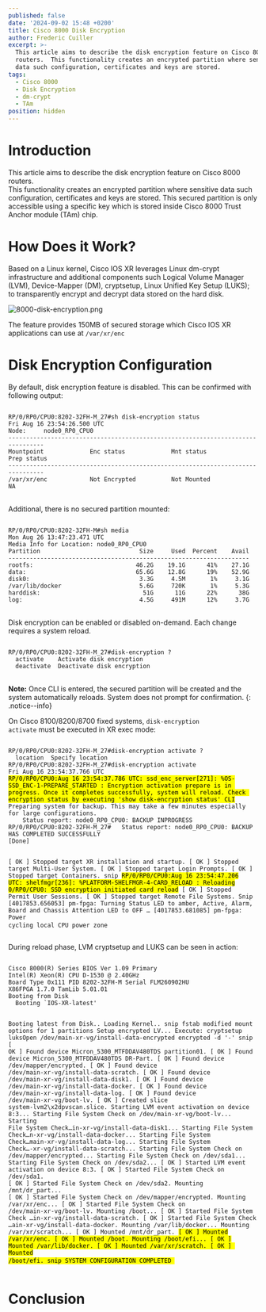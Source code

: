 ```yaml
---
published: false
date: '2024-09-02 15:48 +0200'
title: Cisco 8000 Disk Encryption
author: Frederic Cuiller
excerpt: >-
  This article aims to describe the disk encryption feature on Cisco 8000
  routers.  This functionality creates an encrypted partition where sensitive
  data such configuration, certificates and keys are stored. 
tags:
  - Cisco 8000
  - Disk Encryption
  - dm-crypt
  - TAm
position: hidden
---
```

# Introduction
This article aims to describe the disk encryption feature on Cisco 8000 routers.  
This functionality creates an encrypted partition where sensitive data such configuration, certificates and keys are stored. This secured partition is only accessible using a specific key which is stored inside Cisco 8000 Trust Anchor module (TAm) chip.

# How Does it Work?
Based on a Linux kernel, Cisco IOS XR leverages Linux dm-crypt infrastructure and additional components such Logical Volume Manager (LVM), Device-Mapper (DM), cryptsetup, Linux Unified Key Setup (LUKS); to transparently encrypt and decrypt data stored on the hard disk.

![8000-disk-encryption.png]({{site.baseurl}}/images/8000-disk-encryption.png)

The feature provides 150MB of secured storage which Cisco IOS XR applications can use at <code>/var/xr/enc</code>

# Disk Encryption Configuration

By default, disk encryption feature is disabled. This can be confirmed with following output:

<div class="highlighter-rouge">
<pre class="highlight">
<code>
RP/0/RP0/CPU0:8202-32FH-M_27#sh disk-encryption status
Fri Aug 16 23:54:26.500 UTC
Node:     node0_RP0_CPU0
--------------------------------------------------------------------------------
Mountpoint             Enc status             Mnt status             Prep status
--------------------------------------------------------------------------------
/var/xr/enc            Not Encrypted          Not Mounted            NA
</code>
</pre>
</div>

Additional, there is no secured partition mounted:

<div class="highlighter-rouge">
<pre class="highlight">
<code>
RP/0/RP0/CPU0:8202-32FH-M#sh media
Mon Aug 26 13:47:23.471 UTC
Media Info for Location: node0_RP0_CPU0
Partition                            Size     Used  Percent    Avail
--------------------------------------------------------------------
rootfs:                             46.2G    19.1G      41%    27.1G
data:                               65.6G    12.8G      19%    52.9G
disk0:                               3.3G     4.5M       1%     3.1G
/var/lib/docker                      5.6G     720K       1%     5.3G
harddisk:                             51G      11G      22%      38G
log:                                 4.5G     491M      12%     3.7G
</code>
</pre>
</div>

Disk encryption can be enabled or disabled on-demand. Each change requires a system reload.

<div class="highlighter-rouge">
<pre class="highlight">
<code>
RP/0/RP0/CPU0:8202-32FH-M_27#disk-encryption ?
  activate    Activate disk encryption
  deactivate  Deactivate disk encryption
</code>
</pre>
</div>

**Note:** Once CLI is entered, the secured partition will be created and the system automatically reloads. System does not prompt for confirmation.
{: .notice--info}

On Cisco 8100/8200/8700 fixed systems, <code>disk-encryption activate</code> must be executed in XR exec mode:

<div class="highlighter-rouge">
<pre class="highlight">
<code>
RP/0/RP0/CPU0:8202-32FH-M_27#disk-encryption activate ?
  location  Specify location
RP/0/RP0/CPU0:8202-32FH-M_27#disk-encryption activate
Fri Aug 16 23:54:37.766 UTC
<mark>RP/0/RP0/CPU0:Aug 16 23:54:37.786 UTC: ssd_enc_server[271]: %OS-SSD_ENC-1-PREPARE_STARTED : Encryption activation prepare is in progress. Once it completes successfully, system will reload. Check encryption status by executing 'show disk-encryption status' CLI</mark>
Preparing system for backup. This may take a few minutes especially for large configurations.
	Status report: node0_RP0_CPU0: BACKUP INPROGRESS
RP/0/RP0/CPU0:8202-32FH-M_27#	Status report: node0_RP0_CPU0: BACKUP HAS COMPLETED SUCCESSFULLY
[Done]

[  OK  ] Stopped target XR installation and startup.
[  OK  ] Stopped target Multi-User System.
[  OK  ] Stopped target Login Prompts.
[  OK  ] Stopped target Containers.
snip
<mark>RP/0/RP0/CPU0:Aug 16 23:54:47.206 UTC: shelfmgr[236]: %PLATFORM-SHELFMGR-4-CARD_RELOAD : Reloading 0/RP0/CPU0: SSD encryption initiated card reload</mark>
[  OK  ] Stopped Permit User Sessions.
[  OK  ] Stopped target Remote File Systems.
Snip
[4017853.656053] pm-fpga: Turning Status LED to amber, Active, Alarm, Board and Chassis Attention LED to OFF …
[4017853.681085] pm-fpga: Power cycling local CPU power zone
</code>
</pre>
</div>

During reload phase, LVM cryptsetup and LUKS can be seen in action:

<div class="highlighter-rouge">
<pre class="highlight">
<code>
Cisco 8000(R) Series BIOS Ver 1.09 Primary
Intel(R) Xeon(R) CPU D-1530 @ 2.40GHz
Board Type 0x111 PID 8202-32FH-M Serial FLM260902HU
X86FPGA 1.7.0 TamLib 5.01.01
Booting from Disk
  Booting `IOS-XR-latest'

Booting latest from Disk..
Loading Kernel..
snip
fstab modified mount options for 1 partitions
Setup encrypted LV...
Execute: cryptsetup luksOpen /dev/main-xr-vg/install-data-encrypted encrypted -d '-'
snip
[  OK  ] Found device Micron_5300_MTFDDAV480TDS partition01.
[  OK  ] Found device Micron_5300_MTFDDAV480TDS DR-Part.
[  OK  ] Found device /dev/mapper/encrypted.
[  OK  ] Found device /dev/main-xr-vg/install-data-scratch.
[  OK  ] Found device /dev/main-xr-vg/install-data-disk1.
[  OK  ] Found device /dev/main-xr-vg/install-data-docker.
[  OK  ] Found device /dev/main-xr-vg/install-data-log.
[  OK  ] Found device /dev/main-xr-vg/boot-lv.
[  OK  ] Created slice system-lvm2\x2dpvscan.slice.
         Starting LVM event activation on device 8:3...
         Starting File System Check on /dev/main-xr-vg/boot-lv...
         Starting File System Check…in-xr-vg/install-data-disk1...
         Starting File System Check…n-xr-vg/install-data-docker...
         Starting File System Check…main-xr-vg/install-data-log...
         Starting File System Check…-xr-vg/install-data-scratch...
         Starting File System Check on /dev/mapper/encrypted...
         Starting File System Check on /dev/sda1...
         Starting File System Check on /dev/sda2...
[  OK  ] Started LVM event activation on device 8:3.
[  OK  ] Started File System Check on /dev/sda1.
[  OK  ] Started File System Check on /dev/sda2.
         Mounting /mnt/dr_part...
[  OK  ] Started File System Check on /dev/mapper/encrypted.
         Mounting /var/xr/enc...
[  OK  ] Started File System Check on /dev/main-xr-vg/boot-lv.
         Mounting /boot...
[  OK  ] Started File System Check …in-xr-vg/install-data-scratch.
[  OK  ] Started File System Check …ain-xr-vg/install-data-docker.
         Mounting /var/lib/docker...
         Mounting /var/xr/scratch...
[  OK  ] Mounted /mnt/dr_part.
<mark>[  OK  ] Mounted /var/xr/enc.<mark>
[  OK  ] Mounted /boot.
         Mounting /boot/efi...
[  OK  ] Mounted /var/lib/docker.
[  OK  ] Mounted /var/xr/scratch.
[  OK  ] Mounted /boot/efi.
snip
SYSTEM CONFIGURATION COMPLETED
</code>
</pre>
</div>


# Conclusion
